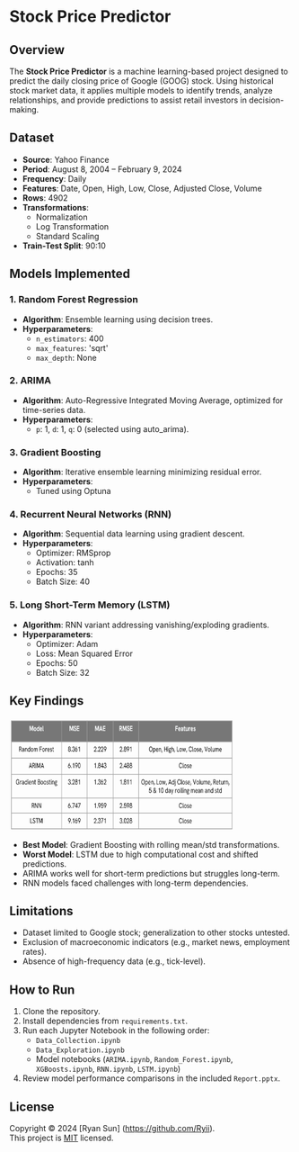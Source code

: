 # Stock Price Predictor

## Overview

The **Stock Price Predictor** is a machine learning-based project designed to predict the daily closing price of Google (GOOG) stock. Using historical stock market data, it applies multiple models to identify trends, analyze relationships, and provide predictions to assist retail investors in decision-making.

## Dataset

- **Source**: Yahoo Finance
- **Period**: August 8, 2004 – February 9, 2024
- **Frequency**: Daily
- **Features**: Date, Open, High, Low, Close, Adjusted Close, Volume
- **Rows**: 4902
- **Transformations**:
  - Normalization
  - Log Transformation
  - Standard Scaling
- **Train-Test Split**: 90:10

## Models Implemented

### 1. Random Forest Regression

- **Algorithm**: Ensemble learning using decision trees.
- **Hyperparameters**:
  - `n_estimators`: 400
  - `max_features`: 'sqrt'
  - `max_depth`: None

### 2. ARIMA

- **Algorithm**: Auto-Regressive Integrated Moving Average, optimized for time-series data.
- **Hyperparameters**:
  - `p`: 1, `d`: 1, `q`: 0 (selected using auto_arima).

### 3. Gradient Boosting

- **Algorithm**: Iterative ensemble learning minimizing residual error.
- **Hyperparameters**:
  - Tuned using Optuna

### 4. Recurrent Neural Networks (RNN)

- **Algorithm**: Sequential data learning using gradient descent.
- **Hyperparameters**:
  - Optimizer: RMSprop
  - Activation: tanh
  - Epochs: 35
  - Batch Size: 40

### 5. Long Short-Term Memory (LSTM)

- **Algorithm**: RNN variant addressing vanishing/exploding gradients.
- **Hyperparameters**:
  - Optimizer: Adam
  - Loss: Mean Squared Error
  - Epochs: 50
  - Batch Size: 32

## Key Findings

<img src="Analysis.png" width="400" height="200" alt="Analysis Picture">

- **Best Model**: Gradient Boosting with rolling mean/std transformations.
- **Worst Model**: LSTM due to high computational cost and shifted predictions.
- ARIMA works well for short-term predictions but struggles long-term.
- RNN models faced challenges with long-term dependencies.

## Limitations

- Dataset limited to Google stock; generalization to other stocks untested.
- Exclusion of macroeconomic indicators (e.g., market news, employment rates).
- Absence of high-frequency data (e.g., tick-level).

## How to Run

1. Clone the repository.
2. Install dependencies from `requirements.txt`.
3. Run each Jupyter Notebook in the following order:
   - `Data_Collection.ipynb`
   - `Data_Exploration.ipynb`
   - Model notebooks (`ARIMA.ipynb`, `Random_Forest.ipynb`, `XGBoosts.ipynb`, `RNN.ipynb`, `LSTM.ipynb`)
4. Review model performance comparisons in the included `Report.pptx`.

## License

Copyright © 2024 [Ryan Sun] (https://github.com/Ryii).<br />
This project is [MIT](https://github.com/Ryii/Options-Trading-Analysis/blob/main/LICENSE.md) licensed.
